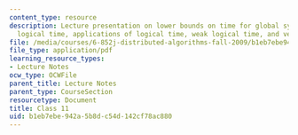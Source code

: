 ```yaml
---
content_type: resource
description: Lecture presentation on lower bounds on time for global synchronization,
  logical time, applications of logical time, weak logical time, and vector timestamps.
file: /media/courses/6-852j-distributed-algorithms-fall-2009/b1eb7ebe942a5b8dc54d142cf78ac880_MIT6_852JF09_lec11.pdf
file_type: application/pdf
learning_resource_types:
- Lecture Notes
ocw_type: OCWFile
parent_title: Lecture Notes
parent_type: CourseSection
resourcetype: Document
title: Class 11
uid: b1eb7ebe-942a-5b8d-c54d-142cf78ac880
---
```

